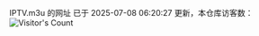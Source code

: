 IPTV.m3u 的网址 已于 2025-07-08 06:20:27 更新，本仓库访客数：![Visitor's Count](https://profile-counter.glitch.me/hero1898_tv/count.svg)
